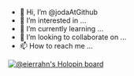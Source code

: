 - 👋 Hi, I’m @jodaAtGithub
- 👀 I’m interested in ...
- 🌱 I’m currently learning ...
- 💞️ I’m looking to collaborate on ...
- 📫 How to reach me ...

<!---
jodaAtGithub/jodaAtGithub is a ✨ special ✨ repository because its `README.md` (this file) appears on your GitHub profile.
You can click the Preview link to take a look at your changes.
--->

[![@eierrahn's Holopin board](https://holopin.me/eierrahn)](https://holopin.io/@eierrahn)
